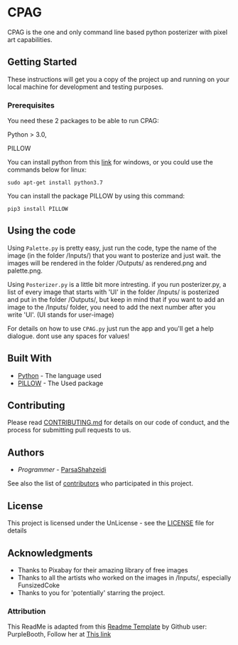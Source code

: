 # CPAG

CPAG is the one and only command line based python posterizer with pixel art capabilities.

## Getting Started

These instructions will get you a copy of the project up and running on your local machine for development and testing purposes.

### Prerequisites

You need these 2 packages to be able to run CPAG:

Python > 3.0, 

PILLOW

You can install python from this [link](https://www.python.org/ftp/python/3.7.3/python-3.7.3-amd64.exe) for windows, or you could use the commands below for linux:

```
sudo apt-get install python3.7
```


You can install the package PILLOW by using this command:

```
pip3 install PILLOW
```


## Using the code

Using `Palette.py` is pretty easy, just run the code, type the name of the image (in the folder /Inputs/) that you want to posterize and just wait. the images will be rendered in the folder /Outputs/ as rendered.png and palette.png.

Using `Posterizer.py` is a little bit more intresting. if you run posterizer.py, a list of every image that starts with 'UI' in the folder /Inputs/ is posterized and put in the folder /Outputs/, but keep in mind that if you want to add an image to the /Inputs/ folder, you need to add the next number after you write 'UI'. (UI stands for user-image)

For details on how to use `CPAG.py` just run the app and you'll get a help dialogue. dont use any spaces for values!

## Built With

* [Python](https://www.python.org/) - The language used
* [PILLOW](https://pypi.org/project/Pillow/) - The Used package

## Contributing

Please read [CONTRIBUTING.md](CONTRIBUTING.md) for details on our code of conduct, and the process for submitting pull requests to us.

## Authors

* *Programmer* - [ParsaShahzeidi](https://github.com/parsashahzeidi)

See also the list of [contributors](https://github.com/parsashahzeidi/CPAG/graphs/contributors) who participated in this project.

## License

This project is licensed under the UnLicense - see the [LICENSE](LICENSE) file for details

## Acknowledgments

* Thanks to Pixabay for their amazing library of free images
* Thanks to all the artists who worked on the images in /Inputs/, especially FunsizedCoke
* Thanks to you for 'potentially' starring the project.

### Attribution

This ReadMe is adapted from this [Readme Template][Template] by Github user: PurpleBooth,
Follow her at [This link][PurpleBooth]


[Template]: https://gist.github.com/PurpleBooth/109311bb0361f32d87a2
[PurpleBooth]: https://github.com/PurpleBooth


